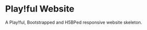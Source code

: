 Play!ful Website
================

A Play!ful, Bootstrapped and H5BPed responsive website skeleton.

